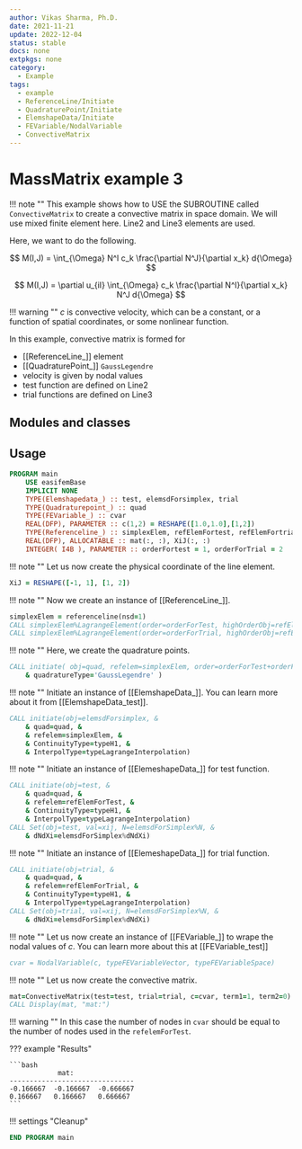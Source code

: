```yaml
---
author: Vikas Sharma, Ph.D.
date: 2021-11-21
update: 2022-12-04
status: stable
docs: none
extpkgs: none
category:
  - Example
tags:
  - example
  - ReferenceLine/Initiate
  - QuadraturePoint/Initiate
  - ElemshapeData/Initiate
  - FEVariable/NodalVariable
  - ConvectiveMatrix
---
```


# MassMatrix example 3

!!! note ""
This example shows how to USE the SUBROUTINE called `ConvectiveMatrix` to create a convective matrix in space domain. We will use mixed finite element here. Line2 and Line3 elements are used.

Here, we want to do the following.

$$
M(I,J) = \int_{\Omega} N^I c_k \frac{\partial N^J}{\partial x_k} d{\Omega}
$$

$$
M(I,J) = \partial u_{iI} \int_{\Omega} c_k \frac{\partial N^I}{\partial x_k} N^J d{\Omega}
$$

!!! warning ""
$c$ is convective velocity, which can be a constant, or a function of spatial coordinates, or some nonlinear function.

In this example, convective matrix is formed for

- [[ReferenceLine_]] element
- [[QuadraturePoint_]] `GaussLegendre`
- velocity is given by nodal values
- test function are defined on Line2
- trial functions are defined on Line3

## Modules and classes

## Usage

```fortran
PROGRAM main
    USE easifemBase
    IMPLICIT NONE
    TYPE(Elemshapedata_) :: test, elemsdForsimplex, trial
    TYPE(Quadraturepoint_) :: quad
    TYPE(FEVariable_) :: cvar
    REAL(DFP), PARAMETER :: c(1,2) = RESHAPE([1.0,1.0],[1,2])
    TYPE(Referenceline_) :: simplexElem, refElemFortest, refElemFortrial
    REAL(DFP), ALLOCATABLE :: mat(:, :), XiJ(:, :)
    INTEGER( I4B ), PARAMETER :: orderFortest = 1, orderForTrial = 2
```

!!! note ""
Let us now create the physical coordinate of the line element.

```fortran
XiJ = RESHAPE([-1, 1], [1, 2])
```

!!! note ""
Now we create an instance of [[ReferenceLine_]].

```fortran
simplexElem = referenceline(nsd=1)
CALL simplexElem%LagrangeElement(order=orderForTest, highOrderObj=refElemForTest)
CALL simplexElem%LagrangeElement(order=orderForTrial, highOrderObj=refElemForTrial)
```

!!! note ""
Here, we create the quadrature points.

```fortran
CALL initiate( obj=quad, refelem=simplexElem, order=orderForTest+orderForTrial-1, &
    & quadratureType='GaussLegendre' )
```

!!! note ""
Initiate an instance of [[ElemshapeData_]]. You can learn more about it from [[ElemshapeData_test]].

```fortran
CALL initiate(obj=elemsdForsimplex, &
    & quad=quad, &
    & refelem=simplexElem, &
    & ContinuityType=typeH1, &
    & InterpolType=typeLagrangeInterpolation)
```

!!! note ""
Initiate an instance of [[ElemeshapeData_]] for test function.

```fortran
CALL initiate(obj=test, &
    & quad=quad, &
    & refelem=refElemForTest, &
    & ContinuityType=typeH1, &
    & InterpolType=typeLagrangeInterpolation)
CALL Set(obj=test, val=xij, N=elemsdForSimplex%N, &
    & dNdXi=elemsdForSimplex%dNdXi)
```

!!! note ""
Initiate an instance of [[ElemeshapeData_]] for trial function.

```fortran
CALL initiate(obj=trial, &
    & quad=quad, &
    & refelem=refElemForTrial, &
    & ContinuityType=typeH1, &
    & InterpolType=typeLagrangeInterpolation)
CALL Set(obj=trial, val=xij, N=elemsdForSimplex%N, &
    & dNdXi=elemsdForSimplex%dNdXi)
```

!!! note ""
Let us now create an instance of [[FEVariable_]] to wrape the nodal values of $c$. You can learn more about this at [[FEVariable_test]]

```fortran
cvar = NodalVariable(c, typeFEVariableVector, typeFEVariableSpace)
```

!!! note ""
Let us now create the convective matrix.

```fortran
mat=ConvectiveMatrix(test=test, trial=trial, c=cvar, term1=1, term2=0)
CALL Display(mat, "mat:")
```

!!! warning ""
In this case the number of nodes in `cvar` should be equal to the
number of nodes used in the `refelemForTest`.

??? example "Results"

    ```bash
                mat:
    -------------------------------
    -0.166667  -0.166667  -0.666667
    0.166667   0.166667   0.666667
    ```

!!! settings "Cleanup"

```fortran
END PROGRAM main
```
